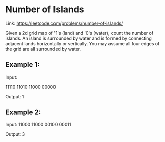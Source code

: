 ﻿# Number of Islands
Link: https://leetcode.com/problems/number-of-islands/

Given a 2d grid map of '1's (land) and '0's (water), count the number of islands. An island is surrounded by water and is 
formed by connecting adjacent lands horizontally or vertically. You may assume all four edges of the grid are all surrounded by water.

## Example 1:

Input:

11110
11010
11000
00000

Output: 1

## Example 2:

Input:
11000
11000
00100
00011

Output: 3
